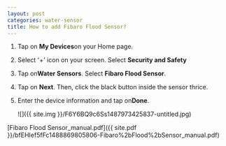 ```yaml
---
layout: post
categories: water-sensor
title: How to add Fibaro Flood Sensor?
---
```


1. Tap on **My Devices**on your Home page.

2. Select '+' icon on your screen. Select **Security and Safety**

3. Tap on**Water Sensors**. Select **Fibaro Flood Sensor**.

4. Tap on **Next**. Then, click the black button inside the sensor thrice.

5. Enter the device information and tap on**Done**.

    ![]({{ site.img }}/F6Y6BQ9c6Ss1487973425837-untitled.jpg)

[Fibaro Flood Sensor_manual.pdf]({{ site.pdf }}/bfEHIef5fFc1488869805806-Fibaro%2bFlood%2bSensor_manual.pdf)